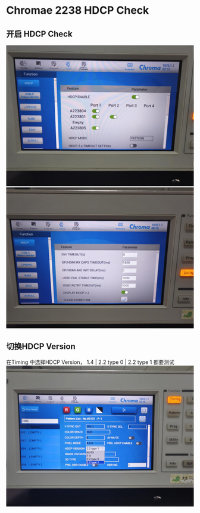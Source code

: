 # Chromae 2238 HDCP Check

## 开启 HDCP Check

![](./Images/image1.jpg)
![](./Images/image2.jpg)

## 切换HDCP Version

在Timing 中选择HDCP Version， 1.4 | 2.2 type 0 | 2.2 type 1 都要测试
![](./Images/image3.jpg)